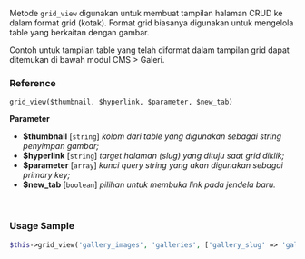 Metode `grid_view` digunakan untuk membuat tampilan halaman CRUD ke dalam format grid (kotak). Format grid biasanya digunakan untuk mengelola table yang berkaitan dengan gambar.

Contoh untuk tampilan table yang telah diformat dalam tampilan grid dapat ditemukan di bawah modul CMS > Galeri.

### Reference
`grid_view($thumbnail, $hyperlink, $parameter, $new_tab)`

**Parameter**
* **$thumbnail** [`string`] *kolom dari table yang digunakan sebagai string penyimpan gambar;*
* **$hyperlink** [`string`] *target halaman (slug) yang dituju saat grid diklik;*
* **$parameter** [`array`] *kunci query string yang akan digunakan sebagai primary key;*
* **$new_tab** [`boolean`] *pilihan untuk membuka link pada jendela baru.*

&nbsp;

### Usage Sample
```php
$this->grid_view('gallery_images', 'galleries', ['gallery_slug' => 'gallery_slug'], true);
```
